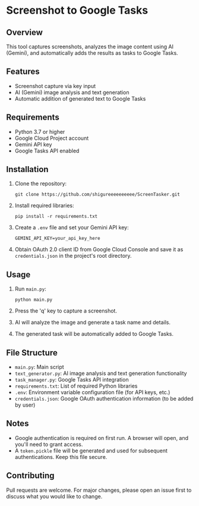 # Screenshot to Google Tasks

## Overview
This tool captures screenshots, analyzes the image content using AI (Gemini), and automatically adds the results as tasks to Google Tasks.

## Features
- Screenshot capture via key input
- AI (Gemini) image analysis and text generation
- Automatic addition of generated text to Google Tasks

## Requirements
- Python 3.7 or higher
- Google Cloud Project account
- Gemini API key
- Google Tasks API enabled

## Installation
1. Clone the repository:
   ```
   git clone https://github.com/shigureeeeeeeeee/ScreenTasker.git
   ```

2. Install required libraries:
   ```
   pip install -r requirements.txt
   ```

3. Create a `.env` file and set your Gemini API key:
   ```
   GEMINI_API_KEY=your_api_key_here
   ```

4. Obtain OAuth 2.0 client ID from Google Cloud Console and save it as `credentials.json` in the project's root directory.

## Usage
1. Run `main.py`:
   ```
   python main.py
   ```

2. Press the 'q' key to capture a screenshot.

3. AI will analyze the image and generate a task name and details.

4. The generated task will be automatically added to Google Tasks.

## File Structure
- `main.py`: Main script
- `text_generator.py`: AI image analysis and text generation functionality
- `task_manager.py`: Google Tasks API integration
- `requirements.txt`: List of required Python libraries
- `.env`: Environment variable configuration file (for API keys, etc.)
- `credentials.json`: Google OAuth authentication information (to be added by user)

## Notes
- Google authentication is required on first run. A browser will open, and you'll need to grant access.
- A `token.pickle` file will be generated and used for subsequent authentications. Keep this file secure.

## Contributing
Pull requests are welcome. For major changes, please open an issue first to discuss what you would like to change.
